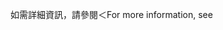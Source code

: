 <span data-ttu-id="3f3b1-101">如需詳細資訊，請參閱＜</span><span class="sxs-lookup"><span data-stu-id="3f3b1-101">For more information, see</span></span>